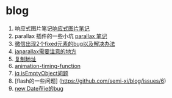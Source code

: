 # blog

1. 响应式图片笔记[响应式图片笔记](https://github.com/semi-xi/blog/tree/master/responsive-img)
1. parallax 插件的一些小坑 [parallax 笔记](https://github.com/semi-xi/blog/tree/master/japarallax)
1. [微信出现2个fixed元素的bug以及解决办法](https://github.com/semi-xi/blog/tree/master/fiexedbug)
1. [japarallax需要注意的地方](https://github.com/semi-xi/blog/tree/master/japarallax)
1. [复制地址](https://github.com/semi-xi/blog/tree/master/copy-url)
1. [animation-timing-function](https://github.com/semi-xi/blog/tree/master/animation-timing-function)
1. [jq isEmptyObject问题](https://github.com/semi-xi/blog/issues/5)
1. [flash的一些问题] (https://github.com/semi-xi/blog/issues/6)
1. [new Date在ie的bug](https://github.com/semi-xi/blog/tree/master/newDate)
